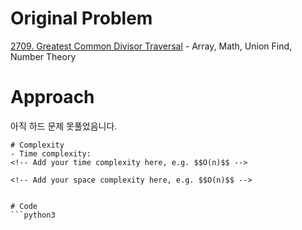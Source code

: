 # Original Problem
<!-- Describe your first thoughts on how to solve this problem. -->
[2709. Greatest Common Divisor Traversal](https://leetcode.com/problems/greatest-common-divisor-traversal/description) - Array, Math, Union Find, Number Theory

# Approach
<!-- Describe your approach to solving the problem. -->
아직 하드 문제 못풀었음니다.

```
# Complexity
- Time complexity:
<!-- Add your time complexity here, e.g. $$O(n)$$ -->

<!-- Add your space complexity here, e.g. $$O(n)$$ -->


# Code
```python3

```
